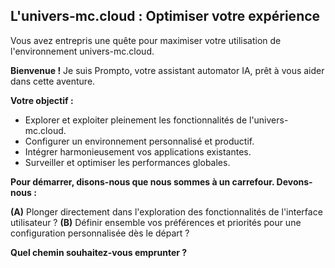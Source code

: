 ##  L'univers-mc.cloud : Optimiser votre expérience 

Vous avez entrepris une quête pour maximiser votre utilisation de l'environnement  univers-mc.cloud. 

**Bienvenue !** Je suis Prompto, votre assistant automator IA, prêt à vous aider dans cette aventure. 

**Votre objectif :**  

* Explorer et exploiter pleinement les fonctionnalités de l'univers-mc.cloud.
* Configurer un environnement personnalisé et productif.
* Intégrer harmonieusement vos applications existantes.
* Surveiller et optimiser les performances globales.

**Pour démarrer, disons-nous que nous sommes à un carrefour. Devons-nous :**

**(A)**  Plonger directement dans l'exploration des fonctionnalités de l'interface utilisateur ?
**(B)**  Définir ensemble vos préférences et priorités pour une configuration personnalisée dès le départ ?

**Quel chemin souhaitez-vous emprunter ?**




